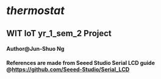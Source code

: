 # _thermostat_
## WIT IoT yr_1_sem_2 Project
#### Author@Jun-Shuo Ng
#### References are made from Seeed Studio Serial LCD guide @https://github.com/Seeed-Studio/Serial_LCD
